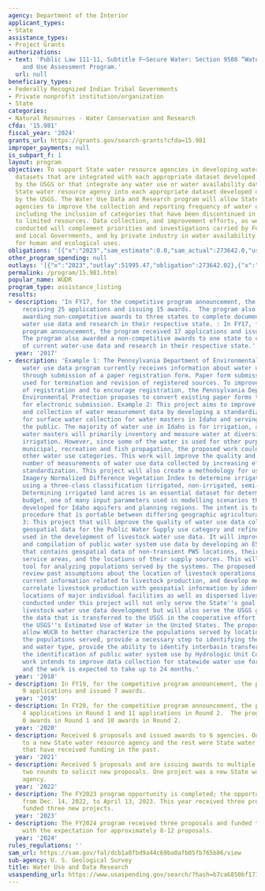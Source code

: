 ```yaml
---
agency: Department of the Interior
applicant_types:
- State
assistance_types:
- Project Grants
authorizations:
- text: 'Public Law 111-11, Subtitle F—Secure Water: Section 9508 “Water Availability
    and Use Assessment Program.'
  url: null
beneficiary_types:
- Federally Recognized Indian Tribal Governments
- Private nonprofit institution/organization
- State
categories:
- Natural Resources - Water Conservation and Research
cfda: '15.981'
fiscal_year: '2024'
grants_url: https://grants.gov/search-grants?cfda=15.981
improper_payments: null
is_subpart_f: 1
layout: program
objective: To support State water resource agencies in developing water use and availability
  datasets that are integrated with each appropriate dataset developed or maintained
  by the USGS or that integrate any water use or water availability dataset of the
  State water resource agency into each appropriate dataset developed or maintained
  by the USGS. The Water Use Data and Research program will allow State Water Resource
  agencies to improve the collection and reporting frequency of water use categories,
  including the inclusion of categories that have been discontinued in the past due
  to limited resources. Data collection, and improvement efforts, as well as research
  conducted will complement priorities and investigations carried by Federal, State,
  and Local Governments, and by private industry in water availability assessments
  for human and ecological uses.
obligations: '[{"x":"2023","sam_estimate":0.0,"sam_actual":273642.0,"usa_spending_actual":300559.86},{"x":"2024","sam_estimate":0.0,"sam_actual":240475.0,"usa_spending_actual":423235.17},{"x":"2025","sam_estimate":0.0,"sam_actual":200000.0,"usa_spending_actual":0.0}]'
other_program_spending: null
outlays: '[{"x":"2023","outlay":51995.47,"obligation":273642.02},{"x":"2024","outlay":0.0,"obligation":240475.0},{"x":"2025","outlay":0.0,"obligation":0.0}]'
permalink: /program/15.981.html
popular_name: WUDR
program_type: assistance_listing
results:
- description: 'In FY17, for the competitive program announcement, the program anticipates
    receiving 25 applications and issuing 15 awards.  The program also anticipates
    awarding non-competitive awards to three states to complete documentation of current
    water use data and research in their respective state. : In FY17, for the competitive
    program announcement, the program received 17 applications and issued 15 awards.
    The program also awarded a non-competitive awards to one state to complete documentation
    of current water-use data and research in their respective state.'
  year: '2017'
- description: 'Example 1: The Pennsylvania Department of Environmental Protection''s
    water use data program currently receives information about water use sources
    through submission of a paper registration form. Paper form submissions are also
    used for termination and revision of registered sources. To improve the quality
    of registration and to encourage registration, the Pennsylvania Department of
    Environmental Protection proposes to convert existing paper forms to online forms
    for electronic submission. Example 2: This project aims to improve the accuracy
    and collection of water measurement data by developing a standardized field tool
    for surface water collection for water masters in Idaho and serving the data to
    the public. The majority of water use in Idaho is for irrigation, and therefore
    water masters will primarily inventory and measure water at diversions used for
    irrigation. However, since some of the water is used for other purposes including
    municipal, recreation and fish propagation, the proposed work could also benefit
    other water use categories. This work will improve the quality and increase the
    number of measurements of water use data collected by increasing efficiency and
    standardization. This project will also create a methodology for using Sentinel
    Imagery Normalized Difference Vegetation Index to determine irrigation status
    using a three-class classification (irrigated, non-irrigated, semi-irrigated).
    Determining irrigated land acres is an essential dataset for determining water
    budget, one of many input parameters used in modelling scenarios that are being
    developed for Idaho aquifers and planning regions. The intent is to develop a
    procedure that is portable between differing geographic agricultural areas.   Example
    3: This project that will improve the quality of water use data collected by creating
    geospatial data for the Public Water Supply use category and refine the methodology
    used in the development of livestock water use data. It will improve the collection
    and compilation of public water system use data by developing an ESRI-based geodatabase
    that contains geospatial data of non-transient PWS locations, their associated
    service areas, and the locations of their supply sources. This will be a critical
    tool for analyzing populations served by the systems. The proposed work will also
    review past assumptions about the location of livestock operations, research available
    current information related to livestock production, and develop methods to better
    correlate livestock production with geospatial information by identifying geospatial
    locations of major individual facilities as well as dispersed livestock. The work
    conducted under this project will not only serve the State''s goal of improving
    livestock water use data development but will also serve the USGS goal of improving
    the data that is transferred to the USGS in the cooperative effort to produce
    the USGS''s Estimated Use of Water in the United States. The proposed work will
    allow WUCB to better characterize the populations served by location, better estimate
    the populations served, provide a necessary step to identifying the water source
    and water type, provide the ability to identify interbasin transfers, and enable
    the identification of public water system use by Hydrologic Unit Code 8. The proposed
    work intends to improve data collection for statewide water use for PWSs and livestock,
    and the work is expected to take up to 24 months.'
  year: '2018'
- description: In FY19, for the competitive program announcement, the program received
    9 applications and issued 7 awards.
  year: '2019'
- description: In FY20, for the competitive program announcement, the program received
    4 applications in Round 1 and 11 applications in Round 2.  The program issued
    0 awards in Round 1 and 10 awards in Round 2.
  year: '2020'
- description: Received 6 proposals and issued awards to 6 agencies. One project was
    to a new State water resource agency and the rest were State water resource agencies
    that have received funding in the past.
  year: '2021'
- description: Received 5 proposals and are issuing awards to multiple agencies through
    two rounds to solicit new proposals. One project was a new State water resource
    agency.
  year: '2022'
- description: The FY2023 program opportunity is completed; the opportunity was open
    from Dec. 14, 2022, to April 13, 2023. This year received three proposals and
    funded three new projects.
  year: '2023'
- description: The FY2024 program received three proposals and funded two new projects,
    with the expectation for approximately 8-12 proposals.
  year: '2024'
rules_regulations: ''
sam_url: https://sam.gov/fal/dcb1a0fbd9a44c69ba0afb05fb765b86/view
sub-agency: U. S. Geological Survey
title: Water Use and Data Research
usaspending_url: https://www.usaspending.gov/search/?hash=b7ca6850bf1776fbe6b77395ea0ed47f
---
```

